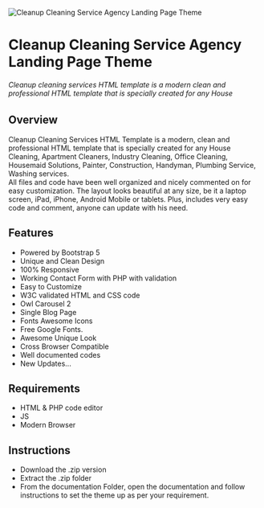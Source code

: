 ![Cleanup Cleaning Service Agency Landing Page Theme](https://www.codester.com/static/uploads/items/000/052/52670/preview-xl.jpg)



# Cleanup Cleaning Service Agency Landing Page Theme
###### Cleanup cleaning services HTML template is a modern clean and professional HTML template that is specially created for any House


## Overview
Cleanup Cleaning Services HTML Template is a modern, clean and professional HTML template that is specially created for any House Cleaning, Apartment Cleaners, Industry Cleaning, Office Cleaning, Housemaid Solutions, Painter, Construction, Handyman, Plumbing Service, Washing services.\
All files and code have been well organized and nicely commented on for easy customization. The layout looks beautiful at any size, be it a laptop screen, iPad, iPhone, Android Mobile or tablets. Plus, includes very easy code and comment, anyone can update with his need.


## Features
- Powered by Bootstrap 5
- Unique and Clean Design
- 100% Responsive
- Working Contact Form with PHP with validation
- Easy to Customize
- W3C validated HTML and CSS code
- Owl Carousel 2
- Single Blog Page
- Fonts Awesome Icons
- Free Google Fonts.
- Awesome Unique Look
- Cross Browser Compatible
- Well documented codes
- New Updates...


## Requirements
- HTML & PHP code editor
- JS
- Modern Browser


## Instructions
- Download the .zip version
- Extract the .zip folder
- From the documentation Folder, open the documentation and follow instructions to set the theme up as per your requirement.